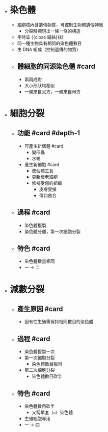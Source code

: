 - # 染色體
	- 細胞核內含遺傳物質，可控制生物體遺傳特微
		- 分裂時顯現出一條一條的構造
	- 平時呈 {{cloze 細絲}}狀
	- 同一種生物具有相同的染色體數目
	- 由 DNA 組成（控制遺傳的物質）
	- ## 體細胞的同源染色體 #card
		- 兩兩成對
		- 大小形狀均相似
		- 一條來自父方，一條來自母方
- # 細胞分裂
	- ## 功能 #card #depth-1
		- 可產生新個體 #card
			- 變形蟲
			- 水螅
		- 產生新細胞 #card
			- 使個體生長
			- 更新衰老細胞
			- 修補受傷的組織
				- 皮膚受損
				- 傷口癒合
	- ## 過程 #card
		- 染色體複製
		- 染色體分離，第一次細胞分裂
	- ## 特色 #card
		- 染色體數量相同
		- 一 -> 二
- # 減數分裂
	- ## 產生原因 #card
		- 因有性生殖需保持相同數目的染色體
	- ## 過程 #card
		- 染色體複製一次
		- 第一次細胞分裂
			- 染色體數目相同
		- 第二次細胞分裂
			- 染色體數目砍半
	- ## 特色 #card
		- 染色體數目砍半
			- 又稱單套（`n`）染色體
		- 生殖細胞專用
		- 一 -> 四